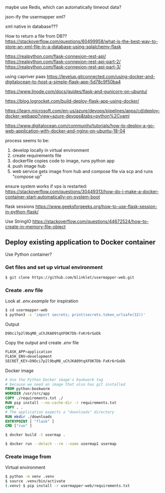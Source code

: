 maybe use Redis, which can automatically timeout data?

json-ify the usermapper xml?

xml native in database???

How to return a file from DB??
https://stackoverflow.com/questions/60499958/what-is-the-best-way-to-store-an-xml-file-in-a-database-using-sqlalchemy-flask

https://realpython.com/flask-connexion-rest-api/
https://realpython.com/flask-connexion-rest-api-part-2/
https://realpython.com/flask-connexion-rest-api-part-3/


using capriver paas
https://levelup.gitconnected.com/using-docker-and-digitalocean-to-host-a-simple-flask-app-5d78c9f50ba4

https://www.linode.com/docs/guides/flask-and-gunicorn-on-ubuntu/

https://blog.logrocket.com/build-deploy-flask-app-using-docker/

https://learn.microsoft.com/en-us/azure/devops/pipelines/apps/cd/deploy-docker-webapp?view=azure-devops&tabs=python%2Cyaml

https://www.digitalocean.com/community/tutorials/how-to-deploy-a-go-web-application-with-docker-and-nginx-on-ubuntu-18-04

process seems to be:
1) develop locally in virtual environment
2) create requirements file
3) dockerfile copies code to image, runs python app
4) push image hub
5) web service gets image from hub and compose file via scp and runs "compose up"

ensure system works if vps is restarted:
https://stackoverflow.com/questions/30449313/how-do-i-make-a-docker-container-start-automatically-on-system-boot


flask sessions
https://www.geeksforgeeks.org/how-to-use-flask-session-in-python-flask/


Use StringIO 
https://stackoverflow.com/questions/44672524/how-to-create-in-memory-file-object


## Deploy existing application to Docker container

Use Python container?

### Get files and set up virtual environment

```bash
$ git clone https://github.com/blinklet/usermapper-web.git
```

### Create .env file

Look at *.env.example* for inspiration

```bash
$ cd usermapper-web
$ python3 -c 'import secrets; print(secrets.token_urlsafe(32))'
```

Output

```
D9Oci7p2l9bqM8_uChJKA09tqXFOK7Db-FxKr6rGoDk
```

Copy the output and create *.env* file

```python
FLASK_APP=application
FLASK_ENV=development
SECRET_KEY=D9Oci7p2l9bqM8_uChJKA09tqXFOK7Db-FxKr6rGoDk
```

Docker image

```dockerfile
# Use the Python Docker image's bookwork tag
# because we need an image that also has git installed
FROM python:bookworm
WORKDIR /usr/src/app
COPY ./requirements.txt ./
RUN pip install --no-cache-dir -r requirements.txt
COPY . .
# The application expects a "downloads" directory
RUN mkdir ./downloads
ENTRYPOINT [ "flask" ]
CMD ["run" ]
```

```bash
$ docker build -t usermap .
```

```bash
$ docker run --detach --rm --name usermap1 usermap
```





### Create image from 


Virtual environment

```bash
$ python -m venv .venv
$ source .venv/bin/activate
(.venv) $ pip install -r usermapper-web/requirements.txt
```